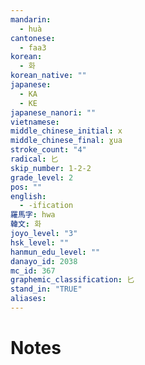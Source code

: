 ```yaml
---
mandarin:
  - huà
cantonese:
  - faa3
korean:
  - 화
korean_native: ""
japanese:
  - KA
  - KE
japanese_nanori: ""
vietnamese:
middle_chinese_initial: x
middle_chinese_final: ɣua
stroke_count: "4"
radical: 匕
skip_number: 1-2-2
grade_level: 2
pos: ""
english:
  - -ification
羅馬字: hwa
韓文: 화
joyo_level: "3"
hsk_level: ""
hanmun_edu_level: ""
danayo_id: 2038
mc_id: 367
graphemic_classification: 匕
stand_in: "TRUE"
aliases:
---
```


# Notes

